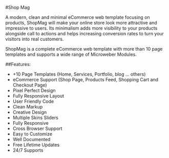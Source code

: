 #Shop Mag

A modern, clean and minimal eCommerce web template focusing on products, ShopMag will make your online store look more attractive and impressive to users. Its minimalism adds more visibility to your products alongside call to actions and helps increasing conversion rates to turn your visitors into real customers.

ShopMag is a complete eCommerce web template with more than 10 page templates and supports a wide range of Microweber Modules. 

##Features:

* +10 Page Templates (Home, Services, Portfolio, blog ... others)
* eCommerce Support  (Shop Page, Products Feed, Shopping Cart and Checkout Page)
* Pixel Perfect Design
* Fully Responsive Layout
* User Friendly Code
* Clean Markup
* Creative Design
* Multiple Skins Sliders
* Fully Responsive
* Cross Browser Support
* Easy to Customize
* Well Documented
* Free Lifetime Updates
* 24/7 Supports
